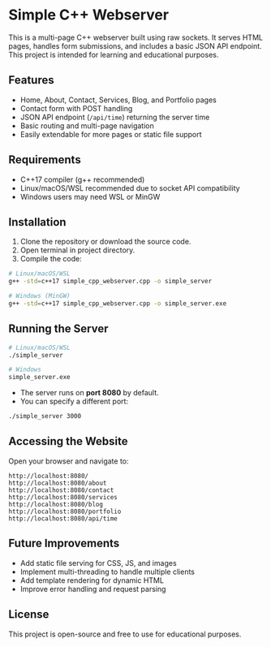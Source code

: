 # Simple C++ Webserver

This is a multi-page C++ webserver built using raw sockets. It serves HTML pages, handles form submissions, and includes a basic JSON API endpoint. This project is intended for learning and educational purposes.

## Features

* Home, About, Contact, Services, Blog, and Portfolio pages
* Contact form with POST handling
* JSON API endpoint (`/api/time`) returning the server time
* Basic routing and multi-page navigation
* Easily extendable for more pages or static file support

## Requirements

* C++17 compiler (g++ recommended)
* Linux/macOS/WSL recommended due to socket API compatibility
* Windows users may need WSL or MinGW

## Installation

1. Clone the repository or download the source code.
2. Open terminal in project directory.
3. Compile the code:

```bash
# Linux/macOS/WSL
g++ -std=c++17 simple_cpp_webserver.cpp -o simple_server

# Windows (MinGW)
g++ -std=c++17 simple_cpp_webserver.cpp -o simple_server.exe
```

## Running the Server

```bash
# Linux/macOS/WSL
./simple_server

# Windows
simple_server.exe
```

* The server runs on **port 8080** by default.
* You can specify a different port:

```bash
./simple_server 3000
```

## Accessing the Website

Open your browser and navigate to:

```
http://localhost:8080/
http://localhost:8080/about
http://localhost:8080/contact
http://localhost:8080/services
http://localhost:8080/blog
http://localhost:8080/portfolio
http://localhost:8080/api/time
```

## Future Improvements

* Add static file serving for CSS, JS, and images
* Implement multi-threading to handle multiple clients
* Add template rendering for dynamic HTML
* Improve error handling and request parsing

## License

This project is open-source and free to use for educational purposes.
